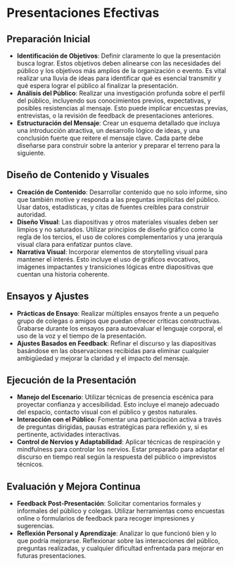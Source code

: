 # Presentaciones Efectivas

## **Preparación Inicial**
   - **Identificación de Objetivos**: Definir claramente lo que la presentación busca lograr. Estos objetivos deben alinearse con las necesidades del público y los objetivos más amplios de la organización o evento. Es vital realizar una lluvia de ideas para identificar qué es esencial transmitir y qué espera lograr el público al finalizar la presentación.
   - **Análisis del Público**: Realizar una investigación profunda sobre el perfil del público, incluyendo sus conocimientos previos, expectativas, y posibles resistencias al mensaje. Esto puede implicar encuestas previas, entrevistas, o la revisión de feedback de presentaciones anteriores.
   - **Estructuración del Mensaje**: Crear un esquema detallado que incluya una introducción atractiva, un desarrollo lógico de ideas, y una conclusión fuerte que reitere el mensaje clave. Cada parte debe diseñarse para construir sobre la anterior y preparar el terreno para la siguiente.

## **Diseño de Contenido y Visuales**
   - **Creación de Contenido**: Desarrollar contenido que no solo informe, sino que también motive y responda a las preguntas implícitas del público. Usar datos, estadísticas, y citas de fuentes creíbles para construir autoridad.
   - **Diseño Visual**: Las diapositivas y otros materiales visuales deben ser limpios y no saturados. Utilizar principios de diseño gráfico como la regla de los tercios, el uso de colores complementarios y una jerarquía visual clara para enfatizar puntos clave.
   - **Narrativa Visual**: Incorporar elementos de storytelling visual para mantener el interés. Esto incluye el uso de gráficos evocativos, imágenes impactantes y transiciones lógicas entre diapositivas que cuentan una historia coherente.

## **Ensayos y Ajustes**
   - **Prácticas de Ensayo**: Realizar múltiples ensayos frente a un pequeño grupo de colegas o amigos que puedan ofrecer críticas constructivas. Grabarse durante los ensayos para autoevaluar el lenguaje corporal, el uso de la voz y el tiempo de la presentación.
   - **Ajustes Basados en Feedback**: Refinar el discurso y las diapositivas basándose en las observaciones recibidas para eliminar cualquier ambigüedad y mejorar la claridad y el impacto del mensaje.

## **Ejecución de la Presentación**
   - **Manejo del Escenario**: Utilizar técnicas de presencia escénica para proyectar confianza y accesibilidad. Esto incluye el manejo adecuado del espacio, contacto visual con el público y gestos naturales.
   - **Interacción con el Público**: Fomentar una participación activa a través de preguntas dirigidas, pausas estratégicas para reflexión y, si es pertinente, actividades interactivas.
   - **Control de Nervios y Adaptabilidad**: Aplicar técnicas de respiración y mindfulness para controlar los nervios. Estar preparado para adaptar el discurso en tiempo real según la respuesta del público o imprevistos técnicos.

## **Evaluación y Mejora Continua**
   - **Feedback Post-Presentación**: Solicitar comentarios formales y informales del público y colegas. Utilizar herramientas como encuestas online o formularios de feedback para recoger impresiones y sugerencias.
   - **Reflexión Personal y Aprendizaje**: Analizar lo que funcionó bien y lo que podría mejorarse. Reflexionar sobre las interacciones del público, preguntas realizadas, y cualquier dificultad enfrentada para mejorar en futuras presentaciones.
